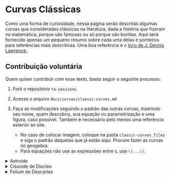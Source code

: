 # Curvas Clássicas

Como uma forma de curiosidade, nessa página serão descritas algumas curvas que
consideradas clássicas na literatura, dada a história que fizeram na
matemática, porque são famosas ou só porque são bonitas. Aqui será fornecido
apenas um pequeno resumo sobre cada uma delas e ponteiros para referências
mais descritivas. Uma boa referência é o <a href="https://www.amazon.com/Catalog-Special-Plane-Curves-Mathematics/dp/0486602885"> livro de J. Dennis Lawrence </a>. 

## Contribuição voluntária

Quem quiser contribuir com esse texto, basta seguir o seguinte processo: 

1. Fork o repositório `ta-sessions`. 
2. Acesse o arquivo `docs/curvas/classic-curves.md`
3. Faça as modificações seguindo o padrão das outras curvas, inserindo seu
   nome, quem descobriu, sua equação ou parametrização e uma figura, caso
   possível. Também é necessário pelo menos uma referência exterior ao site. 
   
      - No caso de colocar imagem, coloque na pasta `classic-curves_files` e
        siga o padrão daquelas que já estão aqui. Procure fazer as curvas no
        geogebra. 
      - Para equações não use as expressões entre `$`, use `\(...\)`. 

<details>
  <summary>Astroide</summary>
  
<table style="width:100%">
  <tr>
    <th>Descrição</th><th>Equação</th><th>Gráfico</th>
  </tr>
  <tr>
    <td  style="vertical-align:middle;">A astroide foi discutida primeiramente pelo matemático Roemer em 1674 como busca para a melhor forma do dente da engrenagem. Ela é chamada algumas vezes de <i> tetracúspide </i> devido às quatro cúspides (ponta). Ela ganhou esse nome apenas em 1838 em um livro de Vienna. A equação propriamente foi descrita em cartas de Leibniz. Ela é o lugar geométrico de um ponto em uma circunferência que rola em uma circunferência maior de raio \(a\). <a href="http://xahlee.info/SpecialPlaneCurves_dir/Astroid_dir/astroid.pdf">Referência</a>.
    </td>
    <td style="vertical-align:middle;">
    \(x^{2/3} + y^{2/3} = a^{2/3}\)
    </td>
    <td><img src="/ta-sessions/curvas/classic-curves_files/astroid.svg" width = 400></td>
  </tr> 
</table>

</details>

<details>
  <summary>Cissoide de Diocles</summary>
  
<table style="width:100%">
  <tr>
    <th>Descrição</th><th>Equação</th><th>Gráfico</th>
  </tr>
  <tr>
    <td  style="vertical-align:middle;">
    É uma curva cúbica planar que permite construir duas médias proporcionais a uma dada razão. Seu nome vem do grego "forma de Hera" e foi estuda por Diocles 2 séculos antes da Era Comum. Ela é o <a href="http://www2.mat.ufrgs.br/~mat01074/20072/grupos/genio/cisoide.html"> lugar geométrico </a> da interseção da reta tangente à parábola com a reta perpendicular a essa passando pela origem. <a href="https://mathshistory.st-andrews.ac.uk/Curves/Cissoid/"> Referência 1 </a>, <a href="https://mathcurve.com/courbes2d.gb/cissoiddroite/cissoiddroite.shtml"> Referência 2 </a>
    </td>
    <td style="vertical-align:middle;">
    \(2ay^3 - (x^2 + y^2)x = 0\)
    </td>
    <td><img src="/ta-sessions/curvas/classic-curves_files/cissoid.svg" width = 400></td>
  </tr> 
</table>

</details>

<details>
  <summary>Folium de Descartes</summary>
  
<table style="width:100%">
  <tr>
    <th>Descrição</th><th>Equação</th><th>Gráfico</th>
  </tr>
  <tr>
    <td  style="vertical-align:middle;">
    Seu nome deriva do Latim que significa <i>folha</i>. Ela foi primeiro proposta por René Descartes em 1638. Ele desafiou o matemático Pierre de Fermat a encontrar a linha tangente a essa curva em um ponto qualquer. Podemos encontrá-la facilmente através da diferenciação implícita. <a href="https://encyclopediaofmath.org/wiki/Folium_of_Descartes">Referência 1</a><a href="https://www.jstor.org/stable/4145129?seq=1">Referência 2</a>
    </td>
    <td style="vertical-align:middle;">
    \(x^3 + y^3 = 3axy\)
    </td>
    <td><img src="/ta-sessions/curvas/classic-curves_files/folium.svg" width = 400></td>
  </tr> 
</table>

</details>

